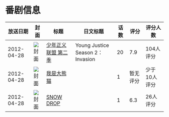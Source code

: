 # 番剧信息

|放送日期|封面|标题|日文标题|话数|评分|评分人数|
|---|---|---|---|---|---|---|
|2012-04-28|![封面](https://lain.bgm.tv/pic/cover/c/9d/49/52129_GgT54.jpg)|[少年正义联盟 第二季](https://bangumi.tv/subject/52129)|Young Justice Season 2：Invasion|20|7.9|104人评分|
|2012-04-28|![封面](https://lain.bgm.tv/pic/cover/c/27/19/130893_DtTCt.jpg)|[我是大熊猫](https://bangumi.tv/subject/130893)||1|暂无评分|少于10人评分|
|2012-04-28|![封面](https://bangumi.tv/img/no_icon_subject.png)|[SNOW DROP](https://bangumi.tv/subject/281361)||1|6.3|26人评分|
